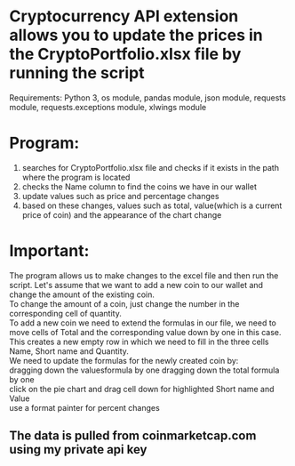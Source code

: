# Cryptocurrency API extension allows you to update the prices in the CryptoPortfolio.xlsx file by running the script

Requirements: Python 3, os module, pandas module, json module, requests module, requests.exceptions module, xlwings module

# Program:
1. searches for CryptoPortfolio.xlsx file and checks if it exists in the path where the program is located
2. checks the Name column to find the coins we have in our wallet
3. update values ​​such as price and percentage changes
4. based on these changes, values ​​such as total, value(which is a current price of coin) and the appearance of the chart change


# Important:
The program allows us to make changes to the excel file and then run the script.
Let's assume that we want to add a new coin to our wallet and change the amount of the existing coin. <br>
To change the amount of a coin, just change the number in the corresponding cell of quantity. <br>
To add a new coin we need to extend the formulas in our file, we need to move cells of Total and the corresponding value down by one in this case.
This creates a new empty row in which we need to fill in the three cells Name, Short name and Quantity. <br>
We need to update the formulas for the newly created coin by: <br>
dragging down the values ​​formula by one
dragging down the total formula by one <br>
click on the pie chart and drag cell down for highlighted Short name and Value <br>
use a format painter for percent changes <br>

## The data is pulled from coinmarketcap.com using my private api key

